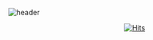 ![header](https://capsule-render.vercel.app/api?type=soft&color=ffffff&text=Hi,%20this%20is%20YONGJUN.&fontColor=414141&animation=twinkling)

<div align=center>

[![Hits](https://hits.seeyoufarm.com/api/count/incr/badge.svg?url=https%3A%2F%2Fgithub.com%2Fdltlaos11&count_bg=%23555555&title_bg=%23555555&icon=awesomelists.svg&icon_color=%23FF00C1&title=F5&edge_flat=false)](https://hits.seeyoufarm.com)

</div>
